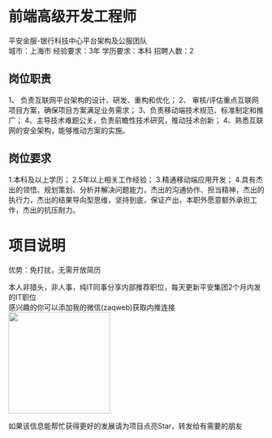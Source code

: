 # 前端高级开发工程师
平安金服-银行科技中心平台架构及公服团队  
城市：上海市 经验要求：3年 学历要求：本科  招聘人数：2

## 岗位职责
1、 负责互联网平台架构的设计、研发、重构和优化；
 2、 审核/评估重点互联网项目方案，确保项目方案满足业务需求；
 3、负责移动端技术规范、标准制定和推广；
 4、主导技术难题公关，负责前瞻性技术研究，推动技术创新；
 4、熟悉互联网的安全架构，能够推动方案的实施。

## 岗位要求
1.本科及以上学历；
 2.5年以上相关工作经验；
 3.精通移动端应用开发；
 4.具有杰出的领悟、规划策划、分析并解决问题能力，杰出的沟通协作、担当精神，杰出的执行力，杰出的结果导向型思维，坚持到底，保证产出，本职外愿意额外承担工作，杰出的抗压耐力。

# 项目说明

优势：免打扰，无需开放简历

本人非猎头，非人事，纯IT同事分享内部推荐职位，每天更新平安集团2个月内发的IT职位  
感兴趣的你可以添加我的微信(zaqweb)获取内推连接  
<img src="https://github.com/zaqweb/PA-IT-JOBS/blob/master/WechatICode.jpeg"  height="200" width="200">

如果该信息能帮忙获得更好的发展请为项目点亮Star，转发给有需要的朋友




